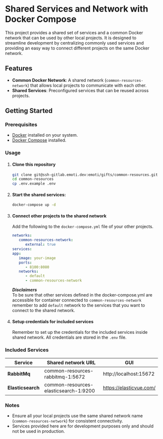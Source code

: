 # Shared Services and Network with Docker Compose

This project provides a shared set of services and a common Docker network that can be used by other local projects. It is designed to streamline development by centralizing commonly used services and providing an easy way to connect different projects on the same Docker network.

## Features

- **Common Docker Network**: A shared network (`common-resources-network`) that allows local projects to communicate with each other.
- **Shared Services**: Preconfigured services that can be reused across projects.

## Getting Started

### Prerequisites

- [Docker](https://www.docker.com/get-started) installed on your system.
- [Docker Compose](https://docs.docker.com/compose/) installed.

### Usage

1. #### Clone this repository
   ```bash
   git clone git@ssh-gitlab.emoti.dev:emoti/gifts/common-resources.git
   cd common-resources
   cp .env.example .env
   ```
2. #### Start the shared services:
   ```bash
   docker-compose up -d
   ``` 
     
3. #### Connect other projects to the shared network
   Add the following to the `docker-compose.yml` file of your other projects.<br>
   ```yaml
   networks:
      common-resources-network:
         external: true
   services:
   app:
      image: your-image
      ports:
         - 8100:8080
      networks:
         - default
         - common-resources-network
   ```
   _**Disclaimers**_ <br>
   To be sure that other services defined in the docker-compose.yml are accessible for container connected to `common-resources-network`
      remember to add `default` network to the services that you want to connect to the shared network.
4. #### Setup credentials for included services
   Remember to set up the credentials for the included services inside shared network. All credentials are stored in the `.env` file.

### Included Services

   | Service           | Shared network URL                     | GUI                                        |
   |-------------------|----------------------------------------|--------------------------------------------|
   | **RabbitMq**      | common-resources-rabbitmq-1:5672       | http://localhost:15672                     |
   | **Elasticsearch** | common-resources-elasticsearch-1:9200  | https://elasticvue.com/                    |


### Notes
   - Ensure all your local projects use the same shared network name (`common-resources-network`) for consistent connectivity.
  - Services provided here are for development purposes only and should not be used in production.